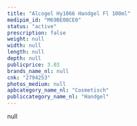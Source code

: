 ```yaml
---
title: "Alcogel Hy1066 Handgel Fl 100ml"
medipim_id: "M69BE08CE0"
status: "active"
prescription: false
weight: null
width: null
length: null
depth: null
publicprice: 3.03
brands_name_nl: null
cnk: "2794253"
photos_medium: null
apbcategory_name_nl: "Cosmetisch"
publiccategory_name_nl: "Handgel"
---
```

null
